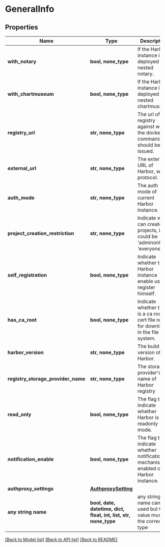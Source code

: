 # GeneralInfo


## Properties
Name | Type | Description | Notes
------------ | ------------- | ------------- | -------------
**with_notary** | **bool, none_type** | If the Harbor instance is deployed with nested notary. | [optional] 
**with_chartmuseum** | **bool, none_type** | If the Harbor instance is deployed with nested chartmuseum. | [optional] 
**registry_url** | **str, none_type** | The url of registry against which the docker command should be issued. | [optional] 
**external_url** | **str, none_type** | The external URL of Harbor, with protocol. | [optional] 
**auth_mode** | **str, none_type** | The auth mode of current Harbor instance. | [optional] 
**project_creation_restriction** | **str, none_type** | Indicate who can create projects, it could be &#39;adminonly&#39; or &#39;everyone&#39;. | [optional] 
**self_registration** | **bool, none_type** | Indicate whether the Harbor instance enable user to register himself. | [optional] 
**has_ca_root** | **bool, none_type** | Indicate whether there is a ca root cert file ready for download in the file system. | [optional] 
**harbor_version** | **str, none_type** | The build version of Harbor. | [optional] 
**registry_storage_provider_name** | **str, none_type** | The storage provider&#39;s name of Harbor registry | [optional] 
**read_only** | **bool, none_type** | The flag to indicate whether Harbor is in readonly mode. | [optional] 
**notification_enable** | **bool, none_type** | The flag to indicate whether notification mechanism is enabled on Harbor instance. | [optional] 
**authproxy_settings** | [**AuthproxySetting**](AuthproxySetting.md) |  | [optional] 
**any string name** | **bool, date, datetime, dict, float, int, list, str, none_type** | any string name can be used but the value must be the correct type | [optional]

[[Back to Model list]](../README.md#documentation-for-models) [[Back to API list]](../README.md#documentation-for-api-endpoints) [[Back to README]](../README.md)


